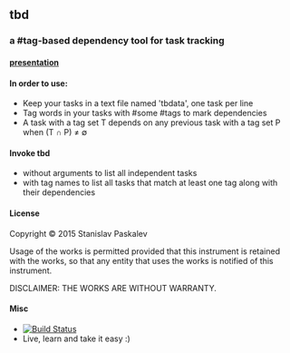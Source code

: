 ## tbd
### a #tag-based dependency tool for task tracking

#### [presentation](http://go-talks.appspot.com/github.com/solarsea/tbd/tbd.slide#1)

#### In order to use:

* Keep your tasks in a text file named 'tbdata', one task per line
* Tag words in your tasks with #some #tags to mark dependencies
* A task with a tag set T depends on any previous task with a tag set P when (T ∩ P) ≠ ∅

#### Invoke tbd

* without arguments to list all independent tasks
* with tag names to list all tasks that match at least one tag along with their dependencies

#### License

Copyright ©  2015 Stanislav Paskalev

Usage of the works is permitted provided that this instrument is retained with the works, so that any entity that uses the works is notified of this instrument.

DISCLAIMER: THE WORKS ARE WITHOUT WARRANTY.

#### Misc

* [![Build Status](https://drone.io/github.com/solarsea/tbd/status.png)](https://drone.io/github.com/solarsea/tbd/latest)
* Live, learn and take it easy :)

